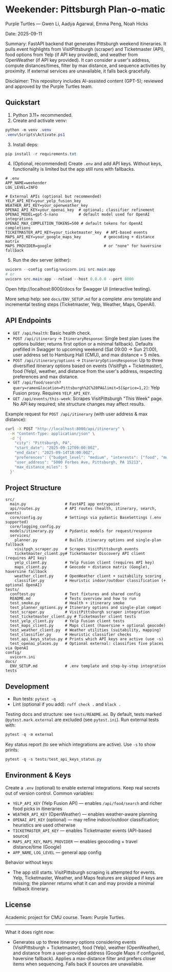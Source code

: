 # Weekender: Pittsburgh Plan‑o‑matic

Purple Turtles — Gwen Li, Aadya Agarwal, Emma Peng, Noah Hicks

Date: 2025-09-11

Summary: FastAPI backend that generates Pittsburgh weekend itineraries. It pulls event highlights from VisitPittsburgh (scraper) and Ticketmaster (API), food options from Yelp (if API key provided), and weather from OpenWeather (if API key provided). It can consider a user's address, compute distances/times, filter by max distance, and sequence activities by proximity. If external services are unavailable, it falls back gracefully.

Disclaimer: This repository includes AI-assisted content (GPT-5); reviewed and approved by the Purple Turtles team.

## Quickstart

1) Python 3.11+ recommended.
2) Create and activate venv:
```powershell
python -m venv .venv
.venv\Scripts\Activate.ps1
```
3) Install deps:
```powershell
pip install -r requirements.txt
```
4) (Optional, recommended) Create `.env` and add API keys. Without keys, functionality is limited but the app still runs with fallbacks.
```env
# .env
APP_NAME=weekender
LOG_LEVEL=INFO

# External APIs (optional but recommended)
YELP_API_KEY=your_yelp_fusion_key
WEATHER_API_KEY=your_openweather_key
OPENAI_API_KEY=your_openai_key  # optional; classifier refinement
OPENAI_MODEL=gpt-5-nano         # default model used for OpenAI integrations
OPENAI_MAX_COMPLETION_TOKENS=500 # default tokens for OpenAI completions
TICKETMASTER_API_KEY=your_ticketmaster_key  # API-based events
MAPS_API_KEY=your_google_maps_key          # geocoding + distance matrix
MAPS_PROVIDER=google                       # or "none" for haversine fallback
```
5) Run the dev server (either):
```powershell
uvicorn --config config/uvicorn.ini src.main:app
# or
uvicorn src.main:app --reload --host 0.0.0.0 --port 8000
```

Open http://localhost:8000/docs for Swagger UI (interactive testing).

More setup help: see `docs/ENV_SETUP.md` for a complete .env template and incremental testing steps (Ticketmaster, Yelp, Weather, Maps, OpenAI).

## API Endpoints

- `GET /api/health`: Basic health check.
- `POST /api/itinerary` → `ItineraryResponse`: Single best plan (uses the options builder; returns first option or a minimal fallback). Defaults prefilled in Swagger to upcoming weekend (Sat 09:00 → Sun 21:00), user address set to Hamburg Hall (CMU), and max distance = 5 miles.
- `POST /api/itinerary/options` → `ItineraryOptionsResponse`: Up to three diversified itinerary options based on events (VisitPgh + Ticketmaster), food (Yelp), weather, and distance from the user's address, respecting preferences and max distance.
- `GET /api/food/search?query=ramen&location=Pittsburgh%2C%20PA&limit=5[&price=1,2]`: Yelp Fusion proxy. Requires `YELP_API_KEY`.
- `GET /api/events/this-week`: Scrapes VisitPittsburgh "This Week" page. No API key required; site structure changes may affect results.

Example request for `POST /api/itinerary` (with user address & max distance):
```bash
curl -X POST "http://localhost:8000/api/itinerary" \
  -H "Content-Type: application/json" \
  -d '{
    "city": "Pittsburgh, PA",
    "start_date": "2025-09-12T09:00:00Z",
    "end_date": "2025-09-14T18:00:00Z",
    "preferences": {"budget_level": "medium", "interests": ["food", "museums"], "mobility": "walk", "environment": "either"},
    "user_address": "5000 Forbes Ave, Pittsburgh, PA 15213",
    "max_distance_miles": 5
  }'
```

## Project Structure

```
src/
  main.py                 # FastAPI app entrypoint
  api/routes.py           # API routes (health, itinerary, search, events)
  core/config.py          # Settings via pydantic BaseSettings (.env supported)
  core/logging_config.py
  models/itinerary.py     # Pydantic models for request/response
  services/
    planner.py            # Builds itinerary options and single-plan fallback
    visitpgh_scraper.py   # Scrapes VisitPittsburgh events
    ticketmaster_client.py# Ticketmaster Discovery API client (requires API key)
    yelp_client.py        # Yelp Fusion client (requires API key)
    maps_client.py        # Geocode + distance matrix (Google), haversine fallback
    weather_client.py     # OpenWeather client + suitability scoring
    classifier.py         # Heuristic indoor/outdoor classification (+ optional OpenAI)
tests/
  conftest.py             # Test fixtures and shared config
  README.md               # Tests overview and how to run
  test_smoke.py           # Health + itinerary smoke
  test_planner_options.py # Itinerary options and single-plan compat
  test_scraper.py         # VisitPittsburgh scraper integration
  test_ticketmaster_client.py # Ticketmaster client tests
  test_yelp_client.py     # Yelp Fusion client tests
  test_maps_client.py     # Maps client (haversine + optional geocode)
  test_weather_client.py  # Weather utilities (suitability, mapping)
  test_classifier.py      # Heuristic classifier checks
  test_api_keys_status.py # Prints which API keys are active (use -s)
  test_openai_places.py   # Optional external: classifies five places via OpenAI
config/
  uvicorn.ini
docs/
  ENV_SETUP.md            # .env template and step-by-step integration tests
```

## Development

- Run tests: `pytest -q`
- Lint (optional if you add): `ruff check .` and `black .`

Testing docs and structure: see `tests/README.md`.
By default, tests marked `@pytest.mark.external` are excluded (see `pytest.ini`).
Run external tests with:
```powershell
pytest -q -m external
```

Key status report (to see which integrations are active). Use `-s` to show prints:
```powershell
pytest -q -s tests/test_api_keys_status.py
```

## Environment & Keys

Create a `.env` (optional) to enable external integrations. Keep real secrets out of version control. Common variables:
- `YELP_API_KEY` (Yelp Fusion API) — enables `/api/food/search` and richer food picks in itineraries
- `WEATHER_API_KEY` (OpenWeather) — enables weather-aware planning
- `OPENAI_API_KEY` (optional) — may refine indoor/outdoor classification; heuristics are used otherwise
- `TICKETMASTER_API_KEY` — enables Ticketmaster events (API-based source)
- `MAPS_API_KEY`, `MAPS_PROVIDER` — enables geocoding + travel distance/time (Google)
- `APP_NAME`, `LOG_LEVEL` — general app config

Behavior without keys:
- The app still starts. VisitPittsburgh scraping is attempted for events. Yelp, Ticketmaster, Weather, and Maps features are skipped if keys are missing; the planner returns what it can and may provide a minimal fallback itinerary.

## License

Academic project for CMU course. Team: Purple Turtles.

---

What it does right now:
- Generates up to three itinerary options considering events (VisitPittsburgh + Ticketmaster), food (Yelp), weather (OpenWeather), and distance from a user-provided address (Google Maps if configured, haversine fallback). Applies a max-distance filter and prefers closer items when sequencing. Falls back if sources are unavailable.


